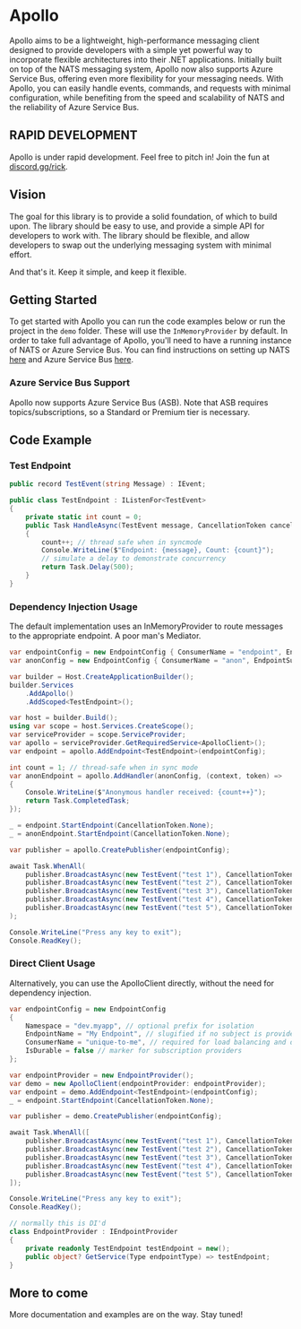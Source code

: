 # Apollo

Apollo aims to be a lightweight, high-performance messaging client designed to provide developers with a simple yet powerful way to incorporate flexible architectures into their .NET applications. Initially built on top of the NATS messaging system, Apollo now also supports Azure Service Bus, offering even more flexibility for your messaging needs. With Apollo, you can easily handle events, commands, and requests with minimal configuration, while benefiting from the speed and scalability of NATS and the reliability of Azure Service Bus.

## RAPID DEVELOPMENT

Apollo is under rapid development. Feel free to pitch in! Join the fun at [discord.gg/rick](https://discord.gg/rick).

## Vision

The goal for this library is to provide a solid foundation, of which to build upon. The library should be easy to use, and provide a simple API for developers to work with. The library should be flexible, and allow developers to swap out the underlying messaging system with minimal effort.

And that's it. Keep it simple, and keep it flexible.

## Getting Started

To get started with Apollo you can run the code examples below or run the project in the `demo` folder. These will use the `InMemoryProvider` by default. In order to take full advantage of Apollo, you'll need to have a running instance of NATS or Azure Service Bus. You can find instructions on setting up NATS [here](https://docs.nats.io/running-a-nats-service/introduction) and Azure Service Bus [here](https://learn.microsoft.com/en-us/azure/service-bus-messaging/service-bus-quickstart-topics-subscriptions-portal).

### Azure Service Bus Support
Apollo now supports Azure Service Bus (ASB). Note that ASB requires topics/subscriptions, so a Standard or Premium tier is necessary.

## Code Example

### Test Endpoint

```csharp
public record TestEvent(string Message) : IEvent;

public class TestEndpoint : IListenFor<TestEvent>
{
    private static int count = 0;
    public Task HandleAsync(TestEvent message, CancellationToken cancellationToken = default)
    {
        count++; // thread safe when in syncmode
        Console.WriteLine($"Endpoint: {message}, Count: {count}");
        // simulate a delay to demonstrate concurrency
        return Task.Delay(500);
    }
}
```

### Dependency Injection Usage

The default implementation uses an InMemoryProvider to route messages to the appropriate endpoint. A poor man's Mediator.

```csharp
var endpointConfig = new EndpointConfig { ConsumerName = "endpoint", EndpointName = "Demo" };
var anonConfig = new EndpointConfig { ConsumerName = "anon", EndpointSubject = "demo.testevent" };

var builder = Host.CreateApplicationBuilder();
builder.Services
    .AddApollo()
    .AddScoped<TestEndpoint>();

var host = builder.Build();
using var scope = host.Services.CreateScope();
var serviceProvider = scope.ServiceProvider;
var apollo = serviceProvider.GetRequiredService<ApolloClient>();
var endpoint = apollo.AddEndpoint<TestEndpoint>(endpointConfig);

int count = 1; // thread-safe when in sync mode
var anonEndpoint = apollo.AddHandler(anonConfig, (context, token) =>
{
    Console.WriteLine($"Anonymous handler received: {count++}");
    return Task.CompletedTask;
});

_ = endpoint.StartEndpoint(CancellationToken.None);
_ = anonEndpoint.StartEndpoint(CancellationToken.None);

var publisher = apollo.CreatePublisher(endpointConfig);

await Task.WhenAll(
    publisher.BroadcastAsync(new TestEvent("test 1"), CancellationToken.None),
    publisher.BroadcastAsync(new TestEvent("test 2"), CancellationToken.None),
    publisher.BroadcastAsync(new TestEvent("test 3"), CancellationToken.None),
    publisher.BroadcastAsync(new TestEvent("test 4"), CancellationToken.None),
    publisher.BroadcastAsync(new TestEvent("test 5"), CancellationToken.None)
);

Console.WriteLine("Press any key to exit");
Console.ReadKey();
```

### Direct Client Usage

Alternatively, you can use the ApolloClient directly, without the need for dependency injection.

```csharp
var endpointConfig = new EndpointConfig
{
    Namespace = "dev.myapp", // optional prefix for isolation
    EndpointName = "My Endpoint", // slugified if no subject is provided (my-endpoint)
    ConsumerName = "unique-to-me", // required for load balancing and durable scenarios
    IsDurable = false // marker for subscription providers
};

var endpointProvider = new EndpointProvider();
var demo = new ApolloClient(endpointProvider: endpointProvider);
var endpoint = demo.AddEndpoint<TestEndpoint>(endpointConfig);
_ = endpoint.StartEndpoint(CancellationToken.None);

var publisher = demo.CreatePublisher(endpointConfig);

await Task.WhenAll([
    publisher.BroadcastAsync(new TestEvent("test 1"), CancellationToken.None),
    publisher.BroadcastAsync(new TestEvent("test 2"), CancellationToken.None),
    publisher.BroadcastAsync(new TestEvent("test 3"), CancellationToken.None),
    publisher.BroadcastAsync(new TestEvent("test 4"), CancellationToken.None),
    publisher.BroadcastAsync(new TestEvent("test 5"), CancellationToken.None)
]);

Console.WriteLine("Press any key to exit");
Console.ReadKey();

// normally this is DI'd
class EndpointProvider : IEndpointProvider
{
    private readonly TestEndpoint testEndpoint = new();
    public object? GetService(Type endpointType) => testEndpoint;
}
```

## More to come

More documentation and examples are on the way. Stay tuned!